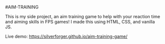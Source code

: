 #AIM-TRAINING

This is my side project, an aim training game to help with your reaction time and aiming skills in FPS games! I made this using HTML, CSS, and vanilla JS.

Live demo: https://silverforger.github.io/aim-training-game/
